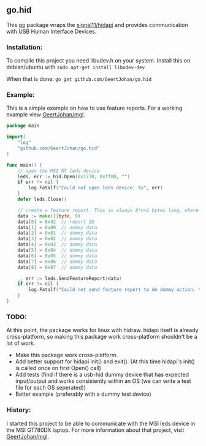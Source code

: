 ## go.hid
This [go](http://golang.org) package wraps the [signal11/hidapi](https://github.com/signal11/hidapi) and provides communication with USB Human Interface Devices.

### Installation:
To compile this project you need libudev.h on your system. Install this on debian/ubuntu with `sudo apt-get install libudev-dev`

When that is done: `go get github.com/GeertJohan/go.hid`

### Example:
This is a simple example on how to use feature reports. For a working example view [GeertJohan/mgl](https://github.com/GeertJohan/mgl).
```go
package main

import(
	"log"
	"github.com/GeertJohan/go.hid"
)

func main() {
	// open the MSI GT leds device
	leds, err := hid.Open(0x1770, 0xff00, "")
	if err != nil {
		log.Fatalf("Could not open leds device: %s", err)
	}
	defer leds.Close()

	// create a feature report. This is always 8*n+1 bytes long, where n is >1.
	data := make([]byte, 9)
	data[0] = 0x42  // report ID
	data[1] = 0x00  // dummy data
	data[2] = 0x01  // dummy data
	data[3] = 0x02  // dummy data
	data[4] = 0x03  // dummy data
	data[5] = 0x04  // dummy data
	data[6] = 0x05  // dummy data
	data[7] = 0x06  // dummy data
	data[8] = 0x07  // dummy data

	_, err := leds.SendFeatureReport(data)
	if err != nil {
		log.Fatalf("Could not send feature report to do dummy action. %s\n", err)
	}
}
```

### TODO:
At this point, the package works for linux with hidraw.
hidapi itself is already cross-platform, so making this package work cross-platform shouldn't be a lot of work.
- Make this package work cross-platform.
- Add better support for hidapi init() and exit(). (At this time hidapi's init() is called once on first Open() call)
- Add tests (find if there is a usb-hid dummy device that has expected input/output and works consistently within an OS (we can write a test file for each OS seperated))
- Better example (preferably with a dummy test device)

### History:
I started this project to be able to communicate with the MSI leds device in the MSI GT780DX laptop. For more information about that project, visit [GeertJohan/mgl](https://github.com/GeertJohan/mgl).